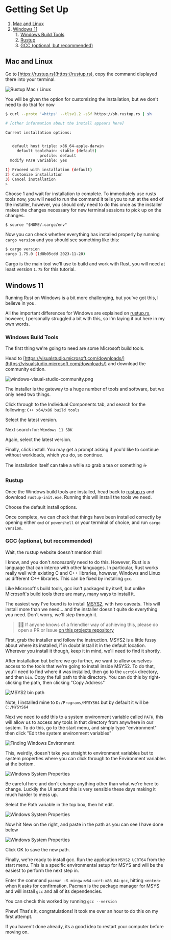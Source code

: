 Getting Set Up
==============

1. [Mac and Linux](#mac-and-linux)
2. [Windows 11](#windows-11)
   1. [Windows Build Tools](#windows-build-tools)
   2. [Rustup](#rustup)
   3. [GCC (optional, but recommended)](#gcc-optional-but-recommended)

Mac and Linux
-------------

Go to [https://rustup.rs](https://rustup.rs), copy the command displayed there into your terminal.

![Rustup Mac / Linux](images/rustup-mac.png)

You will be given the option for customizing the installation, but we don't need to do that for now

```sh
$ curl --proto '=https' --tlsv1.2 -sSf https://sh.rustup.rs | sh

# [other information about the install appears here]

Current installation options:


   default host triple: x86_64-apple-darwin
     default toolchain: stable (default)
               profile: default
  modify PATH variable: yes

1) Proceed with installation (default)
2) Customize installation
3) Cancel installation
>
```

Choose 1 and wait for installation to complete. To immediately use rusts tools now, you will need to run the command it
tells you to run at the end of the installer, however, you should only need to do this once as the installer makes the
changes necessary for new terminal sessions to pick up on the changes.

```shell
$ source "$HOME/.cargo/env"
```

Now you can check whether everything has installed properly by running `cargo version` and you should see something
like this:

```sh
$ cargo version
cargo 1.75.0 (1d8b05cdd 2023-11-20)
```

Cargo is the main tool we'll use to build and work with Rust, you will need at least version `1.75` for this tutorial.

Windows 11
----------

Running Rust on Windows is a bit more challenging, but you've got this, I believe in you.

All the important differences for Windows are explained on [rustup.rs](https://rustup.rs), however, I personally
struggled a bit with this, so I'm laying it out here in my own words.

### Windows Build Tools

The first thing we're going to need are some Microsoft build tools. 

Head to [https://visualstudio.microsoft.com/downloads/](https://visualstudio.microsoft.com/downloads/) and download the 
community edition.

![windows-visual-studio-community.png](./images/windows-visual-studio-community.png)

The installer is the gateway to a huge number of tools and software, but we only need two things.

Click through to the Individual Components tab, and search for the following: `C++ x64/x86 build tools`

Select the latest version.

Next search for: `Windows 11 SDK`

Again, select the latest version.

Finally, click install. You may get a prompt asking if you'd like to continue without workloads, which you do,
so continue.

The installation itself can take a while so grab a tea or something ☕

### Rustup

Once the Windows build tools are installed, head back to [rustup.rs](https://rustup.rs) and download `rustup-init.exe`.
Running this will install the tools we need.

Choose the default install options.

Once complete, we can check that things have been installed correctly by opening either `cmd` or `powershell` or your
terminal of choice, and run `cargo version`.

### GCC (optional, but recommended)

Wait, the rustup website doesn't mention this!

I know, and you don't _necessarily_ need to do this. However, Rust is a language that can interop with other languages.
In particular, Rust works really well with existing C and C++ libraries, however, Windows and Linux us different C++
libraries. This can be fixed by installing `gcc`.

Like Microsoft's build tools, gcc isn't packaged by itself, but unlike Microsoft's build tools there are many, many ways
to install it.

The easiest way I've found is to install [MSYS2](https://www.msys2.org/), with two caveats. This will install more than
we need... and the installer doesn't quite do everything you need. Don't worry, we'll step through it.

> 🙏🏻 If anyone knows of a friendlier way of achieving this, please do open a PR or Issue 
> [on this projects repository](https://github.com/Gisleburt/idiomatic-rust-in-simple-steps)

First, grab the installer and follow the instruction. MSYS2 is a little fussy about where its installed, if in doubt
install it in the default location. Wherever you install it though, keep it in mind, we'll need to find it shortly.

After installation but before we go further, we want to allow ourselves access to the tools that we're going to install
inside MSYS2. To do that, you'll need to find where it was installed, then go to the `ucrt64` directory, and then `bin`.
Copy the full path to this directory. You can do this by right-clicking the path, then clicking "Copy Address"

![MSYS2 bin path](./images/windows-msys2-bin.png)

Note, I installed mine to `D:/Programs/MYSYS64` but by default it will be `C:/MYSYS64`

Next we need to add this to a system environment variable called `PATH`, this will allow us to access any tools in that
directory from anywhere in our system. To do this, go to the start menu, and simply type "environment" then click
"Edit the system environment variables"

![Finding Windows Environment](./images/windows-environment.png)

This, weirdly, doesn't take you straight to environment variables but to system properties where you can click through
to the Environment variables at the bottom.

![Windows System Properties](./images/windows-system-properties.png)

<div class="warning">
Be careful here and don't change anything other than what we're here to change. Luckily the UI around this is very
sensible these days making it much harder to mess up.
</div>

Select the Path variable in the top box, then hit edit.

![Windows System Properties](./images/windows-environment-variables.png)

Now hit New on the right, and paste in the path as you can see I have done below

![Windows System Properties](./images/windows-edit-environment-variables.png)

Click OK to save the new path.

Finally, we're ready to install gcc. Run the application `MSYS2 UCRT64` from the start menu. This is a specific
environmental setup for MSYS and will be the easiest to perform the next step in.

Enter the command `pacman -S mingw-w64-ucrt-x86_64-gcc`, hitting `<enter>` when it asks for confirmation. Pacman is the
package manager for MSYS and will install `gcc` and all of its dependencies.

You can check this worked by running `gcc --version`

Phew! That's it, congratulations! It took me over an hour to do this on my first attempt.

If you haven't done already, its a good idea to restart your computer before moving on.
